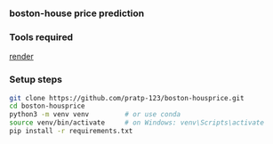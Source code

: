 ### boston-house price prediction

### Tools required

[render](https://render.com)


### Setup steps  
```bash
git clone https://github.com/pratp-123/boston-housprice.git
cd boston-housprice
python3 -m venv venv         # or use conda
source venv/bin/activate     # on Windows: venv\Scripts\activate
pip install -r requirements.txt
